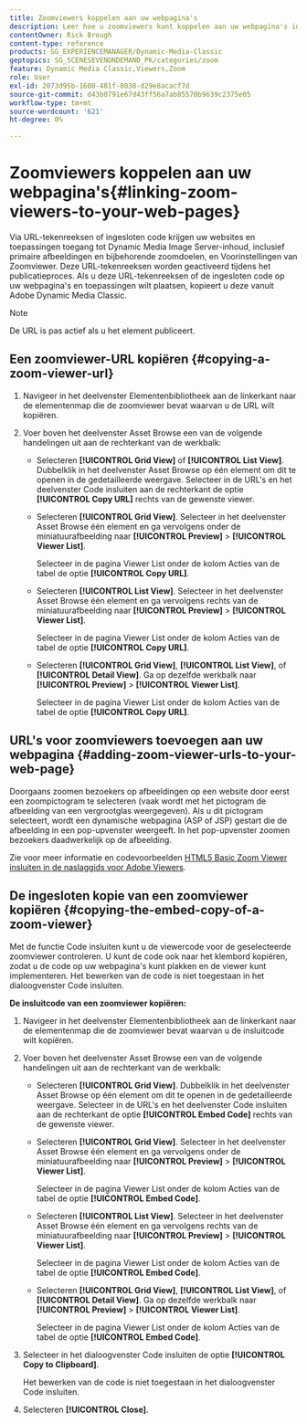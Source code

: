 ```yaml
---
title: Zoomviewers koppelen aan uw webpagina's
description: Leer hoe u zoomviewers kunt koppelen aan uw webpagina's in Adobe Dynamic Media Classic.
contentOwner: Rick Brough
content-type: reference
products: SG_EXPERIENCEMANAGER/Dynamic-Media-Classic
geptopics: SG_SCENESEVENONDEMAND_PK/categories/zoom
feature: Dynamic Media Classic,Viewers,Zoom
role: User
exl-id: 2073d95b-1600-481f-8038-d29e8acacf7d
source-git-commit: d43b0791e67d43ff56a7ab85570b9639c2375e05
workflow-type: tm+mt
source-wordcount: '621'
ht-degree: 0%

---
```


# Zoomviewers koppelen aan uw webpagina&#39;s{#linking-zoom-viewers-to-your-web-pages}

Via URL-tekenreeksen of ingesloten code krijgen uw websites en toepassingen toegang tot Dynamic Media Image Server-inhoud, inclusief primaire afbeeldingen en bijbehorende zoomdoelen, en Voorinstellingen van Zoomviewer. Deze URL-tekenreeksen worden geactiveerd tijdens het publicatieproces. Als u deze URL-tekenreeksen of de ingesloten code op uw webpagina&#39;s en toepassingen wilt plaatsen, kopieert u deze vanuit Adobe Dynamic Media Classic.

>[!NOTE]
>
>De URL is pas actief als u het element publiceert.

## Een zoomviewer-URL kopiëren {#copying-a-zoom-viewer-url}

1. Navigeer in het deelvenster Elementenbibliotheek aan de linkerkant naar de elementenmap die de zoomviewer bevat waarvan u de URL wilt kopiëren.
1. Voer boven het deelvenster Asset Browse een van de volgende handelingen uit aan de rechterkant van de werkbalk:

   * Selecteren **[!UICONTROL Grid View]** of **[!UICONTROL List View]**. Dubbelklik in het deelvenster Asset Browse op één element om dit te openen in de gedetailleerde weergave. Selecteer in de URL&#39;s en het deelvenster Code insluiten aan de rechterkant de optie **[!UICONTROL Copy URL]** rechts van de gewenste viewer.
   * Selecteren **[!UICONTROL Grid View]**. Selecteer in het deelvenster Asset Browse één element en ga vervolgens onder de miniatuurafbeelding naar **[!UICONTROL Preview]** > **[!UICONTROL Viewer List]**.

      Selecteer in de pagina Viewer List onder de kolom Acties van de tabel de optie **[!UICONTROL Copy URL]**.

   * Selecteren **[!UICONTROL List View]**. Selecteer in het deelvenster Asset Browse één element en ga vervolgens rechts van de miniatuurafbeelding naar **[!UICONTROL Preview]** > **[!UICONTROL Viewer List]**.

      Selecteer in de pagina Viewer List onder de kolom Acties van de tabel de optie **[!UICONTROL Copy URL]**.

   * Selecteren **[!UICONTROL Grid View]**, **[!UICONTROL List View]**, of **[!UICONTROL Detail View]**. Ga op dezelfde werkbalk naar **[!UICONTROL Preview]** > **[!UICONTROL Viewer List]**.

      Selecteer in de pagina Viewer List onder de kolom Acties van de tabel de optie **[!UICONTROL Copy URL]**.

## URL&#39;s voor zoomviewers toevoegen aan uw webpagina {#adding-zoom-viewer-urls-to-your-web-page}

Doorgaans zoomen bezoekers op afbeeldingen op een website door eerst een zoompictogram te selecteren (vaak wordt met het pictogram de afbeelding van een vergrootglas weergegeven). Als u dit pictogram selecteert, wordt een dynamische webpagina (ASP of JSP) gestart die de afbeelding in een pop-upvenster weergeeft. In het pop-upvenster zoomen bezoekers daadwerkelijk op de afbeelding.

Zie voor meer informatie en codevoorbeelden [HTML5 Basic Zoom Viewer insluiten in de naslaggids voor Adobe Viewers](https://experienceleague.adobe.com/docs/dynamic-media-developer-resources/library/viewers-aem-assets-dmc/basic-zoom/c-html5-20-basic-zoom-viewer-about.html#section-e1c3106f5b3e445d9b95be337c2f94e2).

## De ingesloten kopie van een zoomviewer kopiëren {#copying-the-embed-copy-of-a-zoom-viewer}

Met de functie Code insluiten kunt u de viewercode voor de geselecteerde zoomviewer controleren. U kunt de code ook naar het klembord kopiëren, zodat u de code op uw webpagina&#39;s kunt plakken en de viewer kunt implementeren. Het bewerken van de code is niet toegestaan in het dialoogvenster Code insluiten.

**De insluitcode van een zoomviewer kopiëren:**

1. Navigeer in het deelvenster Elementenbibliotheek aan de linkerkant naar de elementenmap die de zoomviewer bevat waarvan u de insluitcode wilt kopiëren.
1. Voer boven het deelvenster Asset Browse een van de volgende handelingen uit aan de rechterkant van de werkbalk:

   * Selecteren **[!UICONTROL Grid View]**. Dubbelklik in het deelvenster Asset Browse op één element om dit te openen in de gedetailleerde weergave. Selecteer in de URL&#39;s en het deelvenster Code insluiten aan de rechterkant de optie **[!UICONTROL Embed Code]** rechts van de gewenste viewer.
   * Selecteren **[!UICONTROL Grid View]**. Selecteer in het deelvenster Asset Browse één element en ga vervolgens onder de miniatuurafbeelding naar **[!UICONTROL Preview]** > **[!UICONTROL Viewer List]**.

      Selecteer in de pagina Viewer List onder de kolom Acties van de tabel de optie **[!UICONTROL Embed Code]**.

   * Selecteren **[!UICONTROL List View]**. Selecteer in het deelvenster Asset Browse één element en ga vervolgens rechts van de miniatuurafbeelding naar **[!UICONTROL Preview]** > **[!UICONTROL Viewer List]**.

      Selecteer in de pagina Viewer List onder de kolom Acties van de tabel de optie **[!UICONTROL Embed Code]**.

   * Selecteren **[!UICONTROL Grid View]**, **[!UICONTROL List View]**, of **[!UICONTROL Detail View]**. Ga op dezelfde werkbalk naar **[!UICONTROL Preview]** > **[!UICONTROL Viewer List]**.

      Selecteer in de pagina Viewer List onder de kolom Acties van de tabel de optie **[!UICONTROL Embed Code]**.

1. Selecteer in het dialoogvenster Code insluiten de optie **[!UICONTROL Copy to Clipboard]**.

   Het bewerken van de code is niet toegestaan in het dialoogvenster Code insluiten.

1. Selecteren **[!UICONTROL Close]**.
